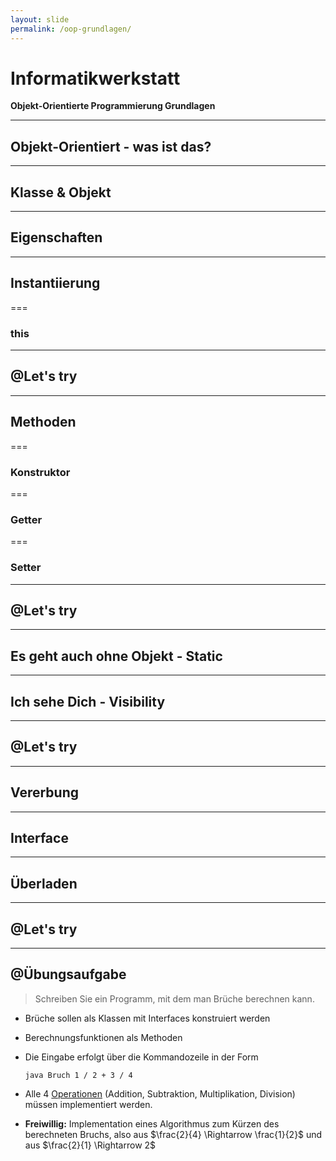 ```yaml
---
layout: slide
permalink: /oop-grundlagen/
---
```


# Informatikwerkstatt
__Objekt-Orientierte Programmierung Grundlagen__

---

## Objekt-Orientiert - was ist das?

<!-- was ist der Sinn von OOP -->

---

## Klasse & Objekt

<!-- was ist eine Klasse, was ist ein Objekt, was ist der Sinn von diesem Konzept -->

---

## Eigenschaften

<!-- was sind Eigenenschaften, wozu braucht man die-->

---

## Instantiierung

<!-- was macht new, Stichwort Speicher, am besten mit Boxen, wo man was rein tun kann erklären -->

===

### this

<!-- was ist this, mit einem Schaubild -->

---

## @Let's try

<!-- Beispiel Klasse erstellen mit ein paar Eigenschaften und aus der main Instantiieren -->

---

## Methoden

<!-- Was sind Methoden, wozu braucht man sie, wie sehen sie aus -->

===

### Konstruktor

<!-- was ist ein Ctor, wofür wird er benötigt -->

===

### Getter

<!-- was ist ein getter, wozu braucht man es -->

===

### Setter

<!-- was ist ein setter, wozu braucht man es, ebenso wann überprüft man Daten, in dem Objekt gesetzt werden -->

---

## @Let's try

<!-- Beispiel mit Getter / Setter + eine eigene Methode, die irgendetwas mit den Eigenschaften macht -->

---

## Es geht auch ohne Objekt - Static

<!-- Was ist static, wann benutzt man es, wofür ist es gut und wann benutzt man es nicht -->

---

## Ich sehe Dich - Visibility

<!-- public / private / protected, private & public im Detail, protected muss nur erwähnt werden -->

---

## @Let's try

<!-- static mit private / public, Methoden mit public / private -->

---

## Vererbung

<!-- was ist Vererbung allgemein mit Beispiel, wofür verwendet man es, Beispiel mit unterschiedlich großen Boxen, abstrakte Klassen weg lassen -->

---

## Interface

<!-- was sind Interfaces, wozu sind sie gut, wofür braucht man sie -->

---

## Überladen

<!-- was heisst überladen, wofür braucht man es und welche Einschränkungen gibt es beim Überladen -->

---

## @Let's try

<!-- ein Beispiel mit Interface und 2 abgeleiteten Klassen vom Interface und dann noch einer dritten Klasse, die von einer Klasse abgeleitet wurde -->

---

## @Übungsaufgabe

> Schreiben Sie ein Programm, mit dem man Brüche berechnen kann. 

* Brüche sollen als Klassen mit Interfaces konstruiert werden 
* Berechnungsfunktionen als Methoden
* Die Eingabe erfolgt über die Kommandozeile in der Form 
  
   ```shell
   java Bruch 1 / 2 + 3 / 4
   ```
   
* Alle 4 [Operationen](https://de.wikipedia.org/wiki/Bruchrechnung#Rechnen_mit_Bruchtermen) (Addition, Subtraktion, Multiplikation, Division) müssen implementiert werden. 
* __Freiwillig:__ Implementation eines Algorithmus zum Kürzen des berechneten Bruchs, also aus $\frac{2}{4} \Rightarrow \frac{1}{2}$ und aus $\frac{2}{1} \Rightarrow 2$
